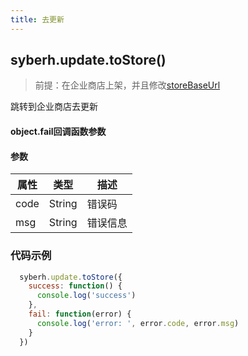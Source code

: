 ```yaml
---
title: 去更新
---
```


## syberh.update.toStore()

> 前提：在企业商店上架，并且修改[storeBaseUrl](/docs/app-config.html)

跳转到企业商店去更新

#### object.fail回调函数参数
#### 参数
| 属性 | 类型   | 描述     |
| ---- | ------ | -------- |
| code | String | 错误码   |
| msg  | String | 错误信息 |


### 代码示例
```js
  syberh.update.toStore({
    success: function() {
      console.log('success')
    },
    fail: function(error) {
      console.log('error: ', error.code, error.msg)
    }
  })
```
